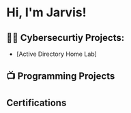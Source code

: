 <h1>Hi, I'm Jarvis! </h1>
<h2>👨‍💻 Cybersecurtiy Projects:</h2>


  - [Active Directory Home Lab]



<h2>📺 Programming Projects</h2>



<h2> Certifications</h2>



<!--
**joshmadakor1/joshmadakor1** is a ✨ _special_ ✨ repository because its `README.md` (this file) appears on your GitHub profile.

Here are some ideas to get you started:

- 🔭 I’m currently working on ...
- 🌱 I’m currently learning ...
- 👯 I’m looking to collaborate on ...
- 🤔 I’m looking for help with ...
- 💬 Ask me about ...
- 📫 How to reach me: ...
- 😄 Pronouns: ...
- ⚡ Fun fact: ...
-->
